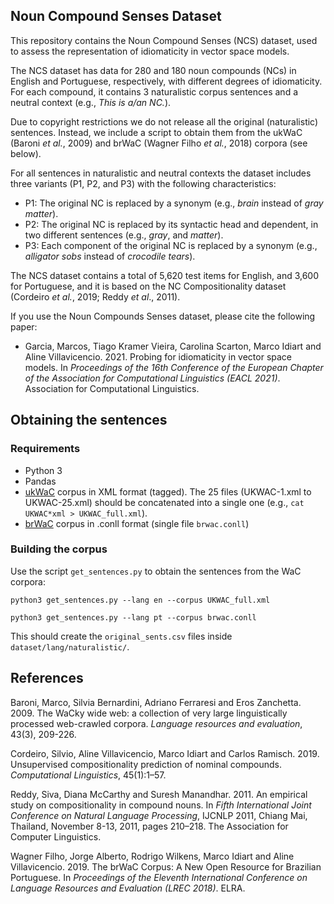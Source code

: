Noun Compound Senses Dataset
----------------------------

This repository contains the Noun Compound Senses (NCS) dataset, used to assess the representation of idiomaticity in vector space models.

The NCS dataset has data for 280 and 180 noun compounds (NCs) in English and Portuguese, respectively, with different degrees of idiomaticity. For each compound, it contains 3 naturalistic corpus sentences and a neutral context (e.g., _This is a/an NC._).

Due to copyright restrictions we do not release all the original (naturalistic) sentences. Instead, we include a script to obtain them from the ukWaC (Baroni _et al._, 2009) and brWaC (Wagner Filho _et al._, 2018) corpora (see below).

For all sentences in naturalistic and neutral contexts the dataset includes three variants (P1, P2, and P3) with the following characteristics:

  * P1: The original NC is replaced by a synonym (e.g., _brain_ instead of _gray matter_).
  * P2: The original NC is replaced by its syntactic head and dependent, in two different sentences (e.g., _gray_, and _matter_).
  * P3: Each component of the original NC is replaced by a synonym (e.g., _alligator sobs_ instead of _crocodile tears_).

The NCS dataset contains a total of 5,620 test items for English, and 3,600 for Portuguese, and it is based on the NC Compositionality dataset (Cordeiro _et al._, 2019; Reddy _et al_., 2011).

If you use the Noun Compounds Senses dataset, please cite the following paper:

  * Garcia, Marcos, Tiago Kramer Vieira, Carolina Scarton, Marco Idiart and Aline Villavicencio. 2021. Probing for idiomaticity in vector space models. In _Proceedings of the 16th Conference of the European Chapter of the Association for Computational Linguistics (EACL 2021)_. Association for Computational Linguistics.

## Obtaining the sentences

### Requirements
 * Python 3
 * Pandas
 * [ukWaC](https://wacky.sslmit.unibo.it/doku.php?id=download) corpus in XML format (tagged). The 25 files (UKWAC-1.xml to UKWAC-25.xml) should be concatenated into a single one (e.g., `cat UKWAC*xml > UKWAC_full.xml`).
 * [brWaC](https://www.inf.ufrgs.br/pln/wiki/index.php?title=BrWaC) corpus in .conll format (single file `brwac.conll`)

### Building the corpus
Use the script `get_sentences.py` to obtain the sentences from the WaC corpora:

`python3 get_sentences.py --lang en --corpus UKWAC_full.xml`

`python3 get_sentences.py --lang pt --corpus brwac.conll`

This should create the `original_sents.csv` files inside `dataset/lang/naturalistic/`.

## References
Baroni, Marco, Silvia Bernardini, Adriano Ferraresi and Eros Zanchetta. 2009. The WaCky wide web: a collection of very large linguistically processed web-crawled corpora. _Language resources and evaluation_, 43(3), 209-226.

Cordeiro, Silvio, Aline Villavicencio, Marco Idiart and Carlos Ramisch. 2019. Unsupervised compositionality prediction of nominal compounds. _Computational Linguistics_, 45(1):1–57.

Reddy, Siva, Diana McCarthy and Suresh Manandhar. 2011. An empirical study on compositionality in compound nouns. In _Fifth International Joint Conference on Natural Language Processing_, IJCNLP 2011, Chiang Mai, Thailand, November 8-13, 2011, pages 210–218. The Association for Computer Linguistics.

Wagner Filho, Jorge Alberto, Rodrigo Wilkens, Marco Idiart and Aline Villavicencio. 2019. The brWaC Corpus: A New Open Resource for Brazilian Portuguese. In _Proceedings of the Eleventh International Conference on Language Resources and Evaluation (LREC 2018)_. ELRA.
